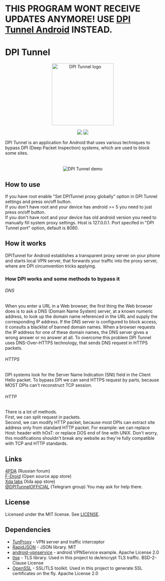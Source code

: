 # THIS PROGRAM WONT RECEIVE UPDATES ANYMORE! USE [DPI Tunnel Android](https://github.com/zhenyolka/DPITunnel-android) INSTEAD.
# DPI Tunnel
<p align="center">
    <img src="assets/logo.png" alt="DPI Tunnel logo" width="200">
</p>
<p align="center">
    <img src="https://img.shields.io/github/license/zhenyolka/DPITunnel.svg?color=ff6f00&style=flat-square?cacheSeconds=3600"> 
    <img src="https://img.shields.io/github/repo-size/zhenyolka/DPITunnel.svg?color=ff6f00&style=flat-square?cacheSeconds=3600">
</p>

DPI Tunnel is an application for Android that uses various techniques to bypass DPI (Deep Packet Inspection) systems, which are used to block some sites.

<p align="center">
    <img src="assets/demo.gif" alt="DPI Tunnel demo" style="margin-top: 20px;">
</p>

## How to use

If you have root enable "Set DPITunnel proxy globally" option in DPI Tunnel settings and press on/off button.\
If you don't have root and your device has android >= 5 you need to just press on/off button.\
If you don't have root and your device has old android version you need to manually fill system proxy settings. Host is 127.0.0.1. Port specifed in "DPI Tunnel port" option, default is 8080.

## How it works

DPITunnel for Android establishes a transparent proxy server on your phone and starts local VPN server, that forwards your traffic into the proxy server, where are DPI circumvention tricks applying.

### How DPI works and some methods to bypass it

###### DNS

When you enter a URL in a Web browser, the first thing the Web browser does is to ask a DNS (Domain Name System) server, at a known numeric address, to look up the domain name referenced in the URL and supply the corresponding IP address.
If the DNS server is configured to block access, it consults a blacklist of banned domain names. When a browser requests the IP address for one of these domain names, the DNS server gives a wrong answer or no answer at all.
To overcome this problem DPI Tunnel uses DNS-Over-HTTPS technology, that sends DNS request in HTTPS packets.

###### HTTPS

DPI systems look for the Server Name Indication (SNI) field in the Client Hello packet.
To bypass DPI we can send HTTPS request by parts, because MOST DPIs can't reconstruct TCP session.

###### HTTP

There is a lot of methods.\
First, we can split request in packets.\
Second, we can modify HTTP packet, because most DPIs can extract site address only from standard HTTP packet. For example: we can replace Host: header with hOsT: or replace DOS end of line with UNIX. Don't worry, this modifications shouldn't break any website as they're fully compatible with TCP and HTTP standards.

## Links
[4PDA](https://4pda.ru/forum/index.php?showtopic=981039) (Russian forum)\
[F-Droid](https://f-droid.org/en/packages/ru.evgeniy.dpitunnel) (Open source app store)\
[Xda labs](https://labs.xda-developers.com/store/app/ru.evgeniy.dpitunnel) (Xda app store)\
[@DPITunnelOFFICIAL](https://t.me/DPITunnelOFFICIAL) (Telegram group) You may ask for help there.

## License

Licensed under the MIT license. See [LICENSE](https://github.com/zhenyolka/DPITunnel/blob/master/LICENSE "LICENSE").

## Dependencies
* [TunProxy](https://github.com/raise-isayan/TunProxy) - VPN server and traffic interceptor
* [RapidJSON](https://github.com/Tencent/rapidjson) - JSON library. MIT
* [android-vpnservice](https://github.com/mightofcode/android-vpnservice/blob/master/LICENSE) - android VPNService example. Apache License 2.0
* [tlse](https://github.com/eduardsui/tlse) - TLS library. Used in this project to de/encrypt TLS traffic. BSD-2-Clause License
* [OpenSSL](https://github.com/openssl/openssl) - SSL/TLS toolkit. Used in this project to generate SSL certificates on the fly. Apache License 2.0
